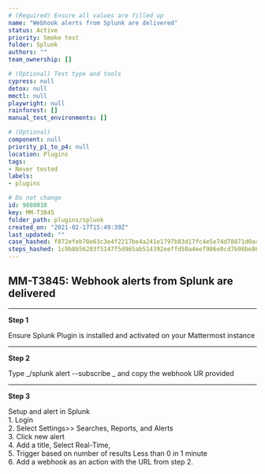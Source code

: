 ```yaml
---
# (Required) Ensure all values are filled up
name: "Webhook alerts from Splunk are delivered"
status: Active
priority: Smoke test
folder: Splunk
authors: ""
team_ownership: []

# (Optional) Test type and tools
cypress: null
detox: null
mmctl: null
playwright: null
rainforest: []
manual_test_environments: []

# (Optional)
component: null
priority_p1_to_p4: null
location: Plugins
tags: 
- Never tested
labels: 
- plugins

# Do not change
id: 9080010
key: MM-T3845
folder_path: plugins/splunk
created_on: "2021-02-17T15:49:39Z"
last_updated: ""
case_hashed: f872efeb70e63c3e4f2217be4a241e1797b83d17fc4e5e74d78871d0acd70d9344ae4f12118d5ac64242cb68e0755138
steps_hashed: 1c9b8b56283f5147f5d965ab514392eeffd50a4eef986e0cd7b98be86c1ed6c9a5d33da712b80c550c18d644eee53926
---
```


## MM-T3845: Webhook alerts from Splunk are delivered

---

**Step 1**

Ensure Splunk Plugin is installed and activated on your Mattermost instance

---

**Step 2**

Type \_/splunk alert --subscribe \_ and copy the webhook UR provided

---

**Step 3**

Setup and alert in Splunk\
1\. Login\
2\. Select Settings>> Searches, Reports, and Alerts\
3\. Click new alert\
4\. Add a title, Select Real-Time,\
5\. Trigger based on number of results Less than 0 in 1 minute\
6\. Add a webhook as an action with the URL from step 2.
